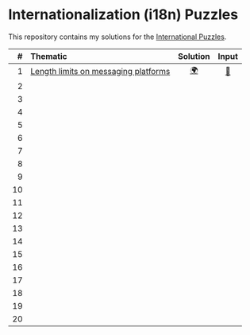 # Internationalization (i18n) Puzzles

This repository contains my solutions for the [International Puzzles](https://i18n-puzzles.com).

| # | Thematic                                                                      | Solution                                                                               | Input                                                                                        |
|--:|:------------------------------------------------------------------------------|:-------------------------------------------------------------------------------------: |:--------------------------------------------------------------------------------------------:|
| 1 | [Length limits on messaging platforms](https://i18n-puzzles.com/puzzle/1/)    | [🌍](https://github.com/baptistecottier/i18n/blob/main/puzzles/puzzle_01/solver_01.py) | [📗]((https://github.com/baptistecottier/i18n/blob/main/puzzles/puzzle_01/user_input_01.txt)) |
| 2 | 
| 3
| 4
| 5
| 6
| 7
| 8 
| 9
| 10
| 11
| 12
| 13
| 14
| 15
| 16
| 17
| 18
| 19
| 20
